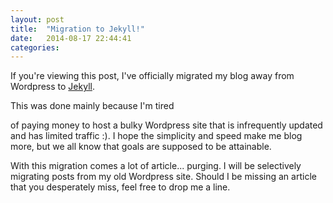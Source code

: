 ```yaml
---
layout: post
title:  "Migration to Jekyll!"
date:   2014-08-17 22:44:41
categories: 
---
```


If you're viewing this post, I've officially migrated my blog away from Wordpress to [Jekyll][jekyll].

This was done mainly because I'm tired 
<!--more--> 
of paying money to host a bulky Wordpress site that is infrequently updated and has limited traffic :). I hope the simplicity and speed make me blog more, but we all know that goals are supposed to be attainable. 

With this migration comes a lot of article... purging. I will be selectively migrating posts from my old Wordpress site. Should I be missing an article that you desperately miss, feel free to drop me a line.  

[jekyll]:	http://jekyllrb.com 	"jekyll"
